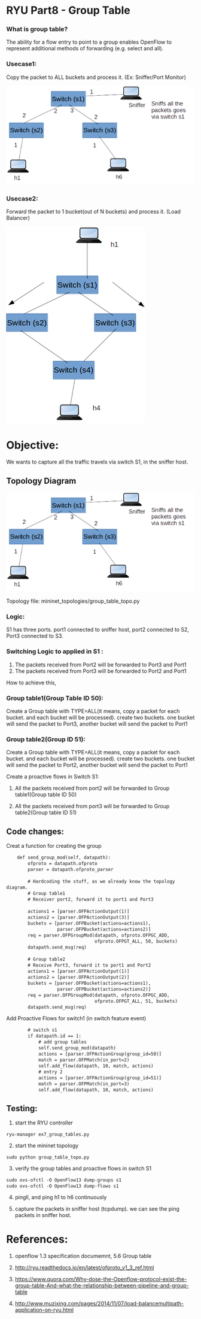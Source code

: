 RYU Part8 - Group Table
=========================


### What is group table?

The ability for a flow entry to point to a group enables OpenFlow
to represent additional methods of forwarding (e.g. select and all).

### Usecase1:

Copy the packet to ALL buckets and process it.  (Ex: Sniffer/Port Monitor)

![Alt text](imgs/group_table.png?raw=true "Group table example")


### Usecase2:

Forward the packet to 1 bucket(out of N buckets) and process it.  (Load Balancer)

![Alt text](imgs/group_table1.png?raw=true "Group table example")



# Objective:

We wants to capture all the traffic travels via switch S1, in the sniffer host.


## Topology Diagram

![Alt text](imgs/group_table.png?raw=true "Group table example")

Topology file: mininet_topologies/group_table_topo.py

### Logic:

S1 has three ports. port1 connected to sniffer host, port2 connected to S2, Port3 connected to S3.

### Switching Logic to applied in S1 :

   1. The packets received from Port2 will be forwarded to Port3 and Port1
   2. The packets received from Port3 will be forwarded to Port2 and Port1 


How to achieve this,

### Group table1(Group Table ID 50):

Create a Group table with  TYPE=ALL(it means,  copy a packet for each bucket. and each bucket will be processed). create two buckets. one bucket will send the packet to Port3, another bucket will send the packet to Port1


### Group table2(Group ID 51):

Create a Group table with  TYPE=ALL(it means,  copy a packet for each bucket. and each bucket will be processed). create two buckets. one bucket will send the packet to Port2, another bucket will send the packet to Port1


Create a proactive flows in Switch S1:

1.  All the packets received from port2  will be forwarded to Group table1(Group table ID 50)

2.  All the packets received from port3  will be forwarded to Group table2(Group table ID 51)





## Code changes:


Creat a function for creating the group 

``` 
    def send_group_mod(self, datapath):
        ofproto = datapath.ofproto
        parser = datapath.ofproto_parser

        # Hardcoding the stuff, as we already know the topology diagram.
        # Group table1
        # Receiver port2, forward it to port1 and Port3

        actions1 = [parser.OFPActionOutput(1)]
        actions2 = [parser.OFPActionOutput(3)]
        buckets = [parser.OFPBucket(actions=actions1),
                   parser.OFPBucket(actions=actions2)]
        req = parser.OFPGroupMod(datapath, ofproto.OFPGC_ADD,
                                 ofproto.OFPGT_ALL, 50, buckets)
        datapath.send_msg(req)

        # Group table2
        # Receive Port3, forward it to port1 and Port2
        actions1 = [parser.OFPActionOutput(1)]
        actions2 = [parser.OFPActionOutput(2)]
        buckets = [parser.OFPBucket(actions=actions1),
                   parser.OFPBucket(actions=actions2)]
        req = parser.OFPGroupMod(datapath, ofproto.OFPGC_ADD,
                                 ofproto.OFPGT_ALL, 51, buckets)
        datapath.send_msg(req)
``` 


Add Proactive Flows for switch1 (in switch feature event)



```
        # switch s1
        if datapath.id == 1:
            # add group tables
            self.send_group_mod(datapath)
            actions = [parser.OFPActionGroup(group_id=50)]
            match = parser.OFPMatch(in_port=2)
            self.add_flow(datapath, 10, match, actions)
            # entry 2
            actions = [parser.OFPActionGroup(group_id=51)]
            match = parser.OFPMatch(in_port=3)
            self.add_flow(datapath, 10, match, actions)

```


## Testing:

1. start the RYU controller

```
ryu-manager ex7_group_tables.py
```

2. start the mininet topology

```
sudo python group_table_topo.py
```

3. verify the group tables and proactive flows in switch S1

```
sudo ovs-ofctl -O OpenFlow13 dump-groups s1
sudo ovs-ofctl -O OpenFlow13 dump-flows s1
```

4. pingll, and ping h1 to h6 continuously


5. capture the packets in sniffer host (tcpdump). we can see the ping packets in sniffer host.



# References:


1. openflow 1.3 specification documemnt, 5.6 Group table

2. http://ryu.readthedocs.io/en/latest/ofproto_v1_3_ref.html

3. https://www.quora.com/Why-dose-the-Openflow-protocol-exist-the-group-table-And-what-the-relationship-between-pipeline-and-group-table


4. http://www.muzixing.com/pages/2014/11/07/load-balancemultipath-application-on-ryu.html
